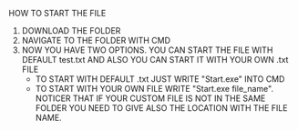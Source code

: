 HOW TO START THE FILE

1. DOWNLOAD THE FOLDER
2. NAVIGATE TO THE FOLDER WITH CMD
3. NOW YOU HAVE TWO OPTIONS. YOU CAN START THE FILE WITH DEFAULT test.txt AND ALSO YOU CAN START IT WITH YOUR OWN .txt FILE
      - TO START WITH DEFAULT .txt JUST WRITE "Start.exe" INTO CMD
      - TO START WITH YOUR OWN FILE WRITE "Start.exe file_name". NOTICER THAT IF YOUR CUSTOM FILE IS NOT IN THE SAME FOLDER YOU NEED TO GIVE ALSO THE LOCATION WITH THE FILE NAME.
